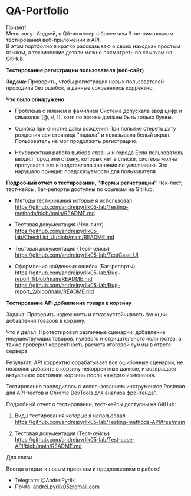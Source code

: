 # QA-Portfolio
Привет!  
Меня зовут Андрей, я QA-инженер с более чем 3-летним опытом тестирования веб-приложений и API.  
В этом портфолио я кратко рассказываю о своих находках простым языком, а технические детали можно посмотреть по ссылкам на GitHub.  


**Тестирование регистрации пользователя (веб-сайт)**    

**Задача:** Проверить, чтобы регистрация новых пользователей проходила без ошибок, а данные сохранялись корректно.  

**Что было обнаружено:**  

-  Проблема с именем и фамилией
  Система допускала ввод цифр и символов (@, #, !), хотя по логике должны быть только буквы.

-  Ошибка при очистке даты рождения
   При попытке стереть дату рождения вся страница "падала" и показывала белый экран. Пользователь не мог продолжить регистрацию.

-  Некорректная работа выбора страны и города
   Если пользователь вводил город или страну, которых нет в списке, система молча пропускала это и подставляла значения по умолчанию. Это нарушало принцип предсказуемости для пользователя.

**Подробный отчет о тестировании, “Формы регистрации”** 
Чек-лист, тест-кейсы,  баг-репорты доступны по ссылкам на GitHub:

 -  Методы тестирования которые я использовал  
      https://github.com/andreipyrlik05-lab/Testing-methods/blob/main/README.md

 -  Тестовая документация (Чек-лист)  
      https://github.com/andreipyrlik05-lab/CheckList_UI/blob/main/README.md

-   Тестовая документация (Тест-кейсы)  
      https://github.com/andreipyrlik05-lab/TestCase_UI  

-   Оформления найденных ошибок (Баг-репорты)  
      https://github.com/andreipyrlik05-lab/Bug-report_1/blob/main/README.md  
      https://github.com/andreipyrlik05-lab/Bug-report_2/blob/main/README.md  


**Тестирование API добавление товара в корзину**

Задача: Проверить надежность и отказоустойчивость функции добавления товаров в корзину.

Что я делал: Протестировал различные сценарии: добавление несуществующих товаров, нулевого и отрицательного количества, а также проверил корректность расчета итоговой суммы в ответе сервера.

Результат: API корректно обрабатывает все ошибочные сценарии, не позволяя добавить в корзину некорректные данные, и возвращает актуальное состояние корзины после каждого изменения.

Тестирование проводилось с использованием инструментов Postman для API-тестов и Chrome DevTools для анализа фронтенда".


Подробный отчет о тестировании, тест-кейсы  доступны на GitHub:


1. Виды тестирования которые я использовал 
https://github.com/andreipyrlik05-lab/Testing-methods-API/tree/main

2.  Тестовая документация (Тест-кейсы)
https://github.com/andreipyrlik05-lab/Test-case-API/blob/main/README.md



Для связи

Всегда открыт к новым проектам и предложениям о работе!

* Telegram: @AndreiPyrlik
* Почта: andrei.pyrlik05@gmail.com
 

